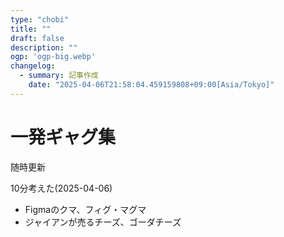```yaml
---
type: "chobi"
title: ""
draft: false
description: ""
ogp: 'ogp-big.webp'
changelog:
  - summary: 記事作成
    date: "2025-04-06T21:58:04.459159808+09:00[Asia/Tokyo]"
---
```


# 一発ギャグ集

随時更新

10分考えた(2025-04-06)

- Figmaのクマ、フィグ・マグマ
- ジャイアンが売るチーズ、ゴーダチーズ
